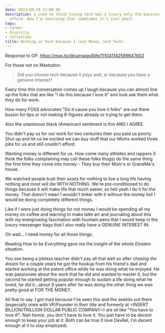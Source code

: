 ```yaml
---
date: 2023-09-10 17:08:48
description: I used to think loving tech was a luxury only the passionate few could
  afford. Now I'm realizing that sometimes it's just smart.
tags:
- career
- diversity
- reflection
title: Working in Tech because I love Money (and Tech)
---
```


Response to OP: <https://mas.to/@carnage4life/111041142589647602>

For those not on Mastodon:
> Did you choose tech because it pays well, or because you have a genuine interest?

Every time this conversation comes up I laugh because you can almost line up the folks that are like "I do this because I love it" and look ask them what they do for work.

How many FOSS advocates "Do it cause you love it folks" are out there bussin for tips or not making 6-figures already or trying to get there.

Also the unanimous black (American) sentiment is this AND I AGREE.

You didn't pay us for our work for two centuries then you paid us poorly. Shut up and let us be excited we can buy stuff that our Moms worked three jobs for us and still couldn't afford.

Wanting money is different for us. How come many athletes and rappers (I think the folks complaining may call these folks thugs) do the same thing the first time they come into money - They buy their Mom's or GrandMa's house.

We watched people bust their asses for nothing to live a long life having nothing and most will die WITH NOTHING. We're pre-conditioned to do things because it will make life that much easier, so hell yeah I do it for the money. That doesn't mean I wouldn't tinker with it without the money but I would be doing completely different things.

Like if I were just doing things for not money I would be spending all my money on coffee and learning to make latte art and journaling about this with my evergrowing fascination with fountain pens that I would keep in the luxury messenger bags that I also really have a GENUINE INTEREST IN.

Oh wait... I need money for all those things.

Reading _How to be Everything_ gave me the insight of the whole _Einstein_ situation.

You see being a jobless teacher didn't pay all that well so after _chasing the dream_ for a couple years he got the hookup from his friend's dad and started working at the patent office while he was doing what he enjoyed. He was passionate about the work that he did and wanted to master it, but the second he started getting popular enough to sustain a life doing what he loved, he did it...about 9 years after he was doing the other thing we was pretty good at FOR THE MONEY.

All that to say. I got mad because I've seen this and the zealots out there (especially ones with VP/Founder in their title and formerly at <INSERT BILLION/TRILLION DOLLAR PUBLIC COMPANY>) are all like "You have to love it!". Nah homie, you don't have to love it. You just have to be decent enough to keep your job at it. Both can be true (I love DevRel, I'm decent enough at it to stay employed).
